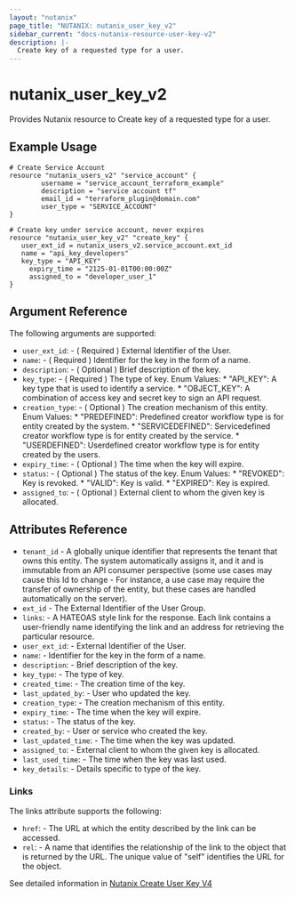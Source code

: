 ```yaml
---
layout: "nutanix"
page_title: "NUTANIX: nutanix_user_key_v2"
sidebar_current: "docs-nutanix-resource-user-key-v2"
description: |-
  Create key of a requested type for a user.
---
```



# nutanix_user_key_v2

Provides Nutanix resource to Create key of a requested type for a user.

## Example Usage

``` hcl
# Create Service Account
resource "nutanix_users_v2" "service_account" {
		username = "service_account_terraform_example"
		description = "service account tf"
		email_id = "terraform_plugin@domain.com"
		user_type = "SERVICE_ACCOUNT"
}

# Create key under service account, never expires
resource "nutanix_user_key_v2" "create_key" {
   user_ext_id = nutanix_users_v2.service_account.ext_id
   name = "api_key_developers"
   key_type = "API_KEY"
	 expiry_time = "2125-01-01T00:00:00Z"
	 assigned_to = "developer_user_1"
}
```
##  Argument Reference

The following arguments are supported:

* `user_ext_id`: - ( Required ) External Identifier of the User.
* `name`: - ( Required ) Identifier for the key in the form of a name.
* `description`: - ( Optional ) Brief description of the key.
* `key_type`: - ( Required ) The type of key. Enum Values:
      * "API_KEY":	A key type that is used to identify a service.
      * "OBJECT_KEY":	A combination of access key and secret key to sign an API request.
* `creation_type`: - ( Optional ) The creation mechanism of this entity. Enum Values:
      * "PREDEFINED":	Predefined creator workflow type is for entity created by the system.
      * "SERVICEDEFINED":	Servicedefined creator workflow type is for entity created by the service.
      * "USERDEFINED":	Userdefined creator workflow type is for entity created by the users.
* `expiry_time`: - ( Optional ) The time when the key will expire.
* `status`: - ( Optional ) The status of the key. Enum Values:
      * "REVOKED":	Key is revoked.
      * "VALID":	Key is valid.
      * "EXPIRED":	Key is expired.
* `assigned_to`: - ( Optional ) External client to whom the given key is allocated.

## Attributes Reference
* `tenant_id` - A globally unique identifier that represents the tenant that owns this entity. The system automatically assigns it, and it and is immutable from an API consumer perspective (some use cases may cause this Id to change - For instance, a use case may require the transfer of ownership of the entity, but these cases are handled automatically on the server).
* `ext_id` - The External Identifier of the User Group.
* `links`: - A HATEOAS style link for the response. Each link contains a user-friendly name identifying the link and an address for retrieving the particular resource.
* `user_ext_id`: - External Identifier of the User.
* `name`: - Identifier for the key in the form of a name.
* `description`: - Brief description of the key.
* `key_type`: - The type of key.
* `created_time`: - The creation time of the key.
* `last_updated_by`: - User who updated the key.
* `creation_type`: - The creation mechanism of this entity.
* `expiry_time`: - The time when the key will expire.
* `status`: - The status of the key.
* `created_by`: - User or service who created the key.
* `last_updated_time`: - The time when the key was updated.
* `assigned_to`: - External client to whom the given key is allocated.
* `last_used_time`: - The time when the key was last used.
* `key_details`: - Details specific to type of the key.


### Links

The links attribute supports the following:

* `href`: - The URL at which the entity described by the link can be accessed.
* `rel`: - A name that identifies the relationship of the link to the object that is returned by the URL. The unique value of "self" identifies the URL for the object.

See detailed information in [Nutanix Create User Key V4](https://developers.nutanix.com/api-reference?namespace=iam&version=v4.0#tag/Users/operation/createUserKey)